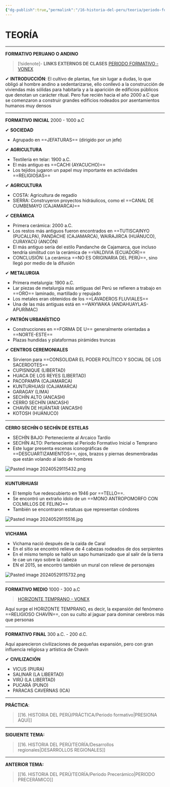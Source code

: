 ```yaml
---
{"dg-publish":true,"permalink":"/16-historia-del-peru/teoria/periodo-formativo/","tags":["Historia","Teoría"]}
---
```


# TEORÍA
---
**FORMATIVO PERUANO O ANDINO**

>[!sidenote]- **LINKS EXTERNOS DE CLASES** 
>[PERIODO FORMATIVO - VONEX](https://www.youtube.com/watch?v=vE8B7oEds3o)

✔ **INTRODUCCIÓN**:
El cultivo de plantas, fue sin lugar a dudas, lo que obligó al hombre andino a sedentarizarse, ello conllevó a la construcción de viviendas más sólidas para habitarla y a la aparición de edificios públicos que denotan un carácter ritual.
Pero fue recién hacia el año 2000 a.C que se comenzaron a construir grandes edificios rodeados por asentamientos humanos muy densos

---
**FORMATIVO INICIAL**
2000 - 1000 a.C

✔ **SOCIEDAD**
- Agrupado en ==JEFATURAS== (dirigido por un jefe)

✔ **AGRICULTURA**
- Textilería en telar: 1900 a.C.
- El más antiguo es ==CACHI (AYACUCHO)==
- Los tejidos jugaron un papel muy importante en actividades ==RELIGIOSAS==

✔ **AGRICULTURA**
- COSTA: Agricultura de regadío
- SIERRA: Construyeron proyectos hidráulicos, como el ==CANAL DE CUMBEMAYO (CAJAMARCA)==

✔ **CERÁMICA**
- Primera cerámica: 2000 a.C.
- Los restos más antiguos fueron encontrados en ==TUTISCAINYO (PUCALLPA), PANDACHE (CAJAMARCA), WAIRAJIRCA (HUÁNUCO), CURAYACÚ (ANCÓN)
- El más antiguo sería del estilo Pandanche de Cajamarca, que incluso tendría similitud con la cerámica de ==VALDIVIA (ECUADOR)==
- CONCLUSIÓN: La cerámica ==NO ES ORIGINARIA DEL PERÚ==, sino llegó por medio de la difusión

✔ **METALURGIA**
- Primera metalurgia: 1900 a.C.
- Lar piezas de metalurgia más antiguas del Perú se refieren a trabajo en ==ORO== laminado, martillado y repujado
- Los metales eran obtenidos de los ==LAVADEROS FLUVIALES==
- Una de las más antiguas está en ==WAYWAKA (ANDAHUAYLAS-APURÍMAC)

✔ **PATRÓN URBANÍSTICO**
- Construcciones en ==FORMA DE U== generalmente orientadas a ==NORTE-ESTE==
- Plazas hundidas y plataformas pirámides truncas

✔ **CENTROS CEREMONIALES**
- Sirvieron para ==CONSOLIDAR EL PODER POLÍTICO Y SOCIAL DE LOS SACERDOTES==
- CUPISNIQUE (LIBERTAD)
- HUACA DE LOS REYES (LIBERTAD)
- PACOPAMPA (CAJAMARCA)
- KUNTURHUASI (CAJAMARCA)
- GARAGAY (LIMA)
- SECHÍN ALTO (ANCASH)
- CERRO SECHÍN (ANCASH)
- CHAVÍN DE HUÁNTAR (ANCASH)
- KOTOSH (HUÁNUCO)

---
**CERRO SECHÍN O SECHÍN DE ESTELAS**
- SECHÍN BAJO: Perteneciente al Arcaico Tardío
- SECHÍN ALTO: Perteneciente al Periodo Formativo Inicial o Temprano
- Este lugar presenta escenas iconográficas de ==DESCUARTIZAMIENTOS==, ojos, brazos y piernas desmembradas que están volando al lado de hombres

![Pasted image 20240529115432.png](/img/user/1.%20ELEMENTOS%20GR%C3%81FICOS/Pasted%20image%2020240529115432.png)

---
**KUNTURHUASI**
- El templo fue redescubierto en 1946 por ==TELLO==. 
- Se encontró un extraño ídolo de un ==MONO ANTROPOMORFO CON COLMILLOS DE FELINO==
- También se encontraron estatuas que representan cóndores

![Pasted image 20240529115516.jpg](/img/user/1.%20ELEMENTOS%20GR%C3%81FICOS/Pasted%20image%2020240529115516.jpg)

---
**VICHAMA**
- Vichama nació después de la caída de Caral
- En el sitio se encontró relieve de 4 cabezas rodeados de dos serpientes
- En el mismo templo se halló un sapo humanizado que al salir de la tierra le cae un rayo sobre la cabeza
- EN el 2015, se encontró también un mural con relieve de personajes

![Pasted image 20240529115732.png](/img/user/1.%20ELEMENTOS%20GR%C3%81FICOS/Pasted%20image%2020240529115732.png)

---
**FORMATIVO MEDIO**
1000 - 300 a.C

>[HORIZONTE TEMPRANO - VONEX](https://youtu.be/GzN3Ydfluts?si=MF3rGvvFalbTsko6)

Aquí surge el HORIZONTE TEMPRANO, es decir, la expansión del fenómeno ==RELIGIOSO CHAVÍN==, con su culto al jaguar para dominar cerebros más que personas

---
**FORMATIVO FINAL**
300 a.C. - 200 d.C.

Aquí aparecieron civilizaciones de pequeñas expansión, pero con gran influencia religiosa y artística de Chavín

✔ **CIVILIZACIÓN**
- VICUS (PIURA)
- SALINAR (LA LIBERTAD)
- VIRÚ (LA LIBERTAD)
- PUCARÁ (PUNO)
- PARACAS CAVERNAS (ICA)

---
**PRÁCTICA**:
>[[16. HISTORIA DEL PERÚ/PRÁCTICA/Periodo formativo\|PRESIONA AQUÍ]]

---
**SIGUIENTE TEMA:** 
>[[16. HISTORIA DEL PERÚ/TEORÍA/Desarrollos regionales\|DESARROLLOS REGIONALES]]

---
**ANTERIOR TEMA:** 
>[[16. HISTORIA DEL PERÚ/TEORÍA/Periodo Precerámico\|PERIODO PRECERÁMICO]]



